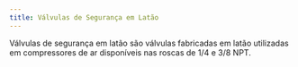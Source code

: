 ```yaml
---
title: Válvulas de Segurança em Latão
---
```


Válvulas de segurança em latão são válvulas fabricadas em latão utilizadas em compressores de ar disponíveis nas roscas de 1/4 e 3/8 NPT.

